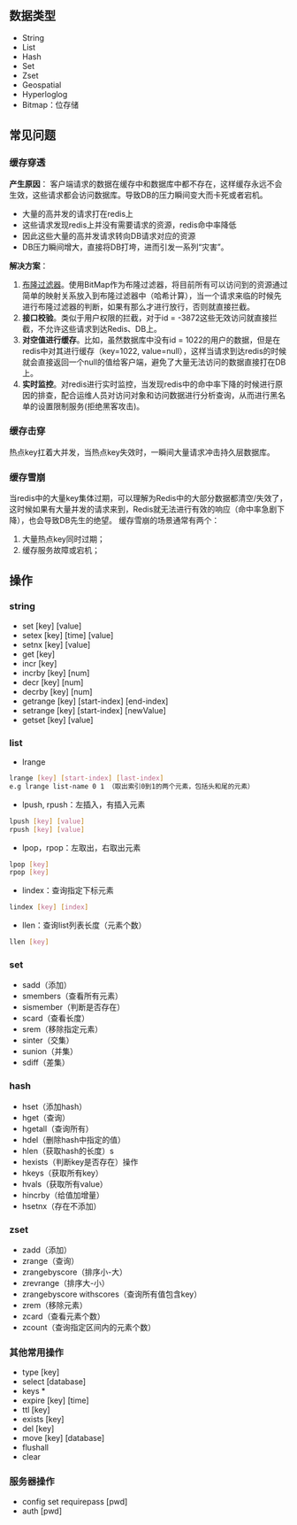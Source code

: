 ## 数据类型
- String
- List
- Hash
- Set
- Zset
- Geospatial
- Hyperloglog
- Bitmap：位存储

## 常见问题
### 缓存穿透
**产生原因**：
客户端请求的数据在缓存中和数据库中都不存在，这样缓存永远不会生效，这些请求都会访问数据库。导致DB的压力瞬间变大而卡死或者宕机。
- 大量的高并发的请求打在redis上
- 这些请求发现redis上并没有需要请求的资源，redis命中率降低
- 因此这些大量的高并发请求转向DB请求对应的资源
- DB压力瞬间增大，直接将DB打垮，进而引发一系列“灾害”。  
  
**解决方案**：
1. [布隆过滤器](./bloomFilter.md "布隆过滤器")。使用BitMap作为布隆过滤器，将目前所有可以访问到的资源通过简单的映射关系放入到布隆过滤器中（哈希计算），当一个请求来临的时候先进行布隆过滤器的判断，如果有那么才进行放行，否则就直接拦截。
2. **接口校验**。类似于用户权限的拦截，对于id = -3872这些无效访问就直接拦截，不允许这些请求到达Redis、DB上。
3. **对空值进行缓存**。比如，虽然数据库中没有id = 1022的用户的数据，但是在redis中对其进行缓存（key=1022, value=null），这样当请求到达redis的时候就会直接返回一个null的值给客户端，避免了大量无法访问的数据直接打在DB上。
4. **实时监控**。对redis进行实时监控，当发现redis中的命中率下降的时候进行原因的排查，配合运维人员对访问对象和访问数据进行分析查询，从而进行黑名单的设置限制服务(拒绝黑客攻击)。

### 缓存击穿
  热点key扛着大并发，当热点key失效时，一瞬间大量请求冲击持久层数据库。

### 缓存雪崩
  当redis中的大量key集体过期，可以理解为Redis中的大部分数据都清空/失效了，这时候如果有大量并发的请求来到，Redis就无法进行有效的响应（命中率急剧下降），也会导致DB先生的绝望。
  缓存雪崩的场景通常有两个：
  1. 大量热点key同时过期；
  2. 缓存服务故障或宕机；

## 操作
### string
- set [key] [value]
- setex [key] [time] [value]
- setnx [key] [value]
- get [key]
- incr [key]
- incrby [key] [num]
- decr [key] [num]
- decrby [key] [num]
- getrange [key] [start-index] [end-index]
- setrange [key] [start-index] [newValue]
- getset [key] [value]

### list
- lrange 
```sh
lrange [key] [start-index] [last-index]
e.g lrange list-name 0 1 （取出索引0到1的两个元素，包括头和尾的元素）
```
- lpush, rpush：左插入，有插入元素
```sh
lpush [key] [value]
rpush [key] [value]
```
- lpop，rpop：左取出，右取出元素
```sh
lpop [key]
rpop [key]
```
- lindex：查询指定下标元素
```sh
lindex [key] [index]
```
- llen：查询list列表长度（元素个数）
```sh
llen [key]
```

### set
- sadd（添加）
- smembers（查看所有元素）
- sismember（判断是否存在）
- scard（查看长度）
- srem（移除指定元素）
- sinter（交集）
- sunion（并集）
- sdiff（差集）

### hash
- hset（添加hash）
- hget（查询）
- hgetall（查询所有）
- hdel（删除hash中指定的值）
- hlen（获取hash的长度）s
- hexists（判断key是否存在）操作
- hkeys（获取所有key）
- hvals（获取所有value）
- hincrby（给值加增量）
- hsetnx（存在不添加）

### zset
- zadd（添加）
- zrange（查询）
- zrangebyscore（排序小-大）
- zrevrange（排序大-小）
- zrangebyscore withscores（查询所有值包含key）
- zrem（移除元素）
- zcard（查看元素个数）
- zcount（查询指定区间内的元素个数）

### 其他常用操作
- type [key]
- select [database]
- keys *
- expire [key] [time]
- ttl [key]
- exists [key]
- del [key]
- move [key] [database]
- flushall
- clear

### 服务器操作
- config set requirepass [pwd]
- auth [pwd]